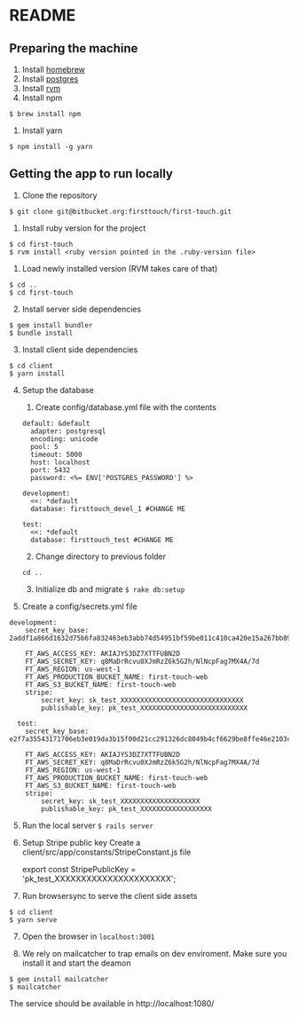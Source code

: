 # README

## Preparing the machine

1. Install [homebrew](http://brew.sh/)
1. Install [postgres](https://www.moncefbelyamani.com/how-to-install-postgresql-on-a-mac-with-homebrew-and-lunchy/)
1. Install [rvm](https://rvm.io/rvm/install)
1. Install npm

`$ brew install npm`

1. Install yarn

`$ npm install -g yarn`

## Getting the app to run locally

1. Clone the repository

`$ git clone git@bitbucket.org:firsttouch/first-touch.git`

1. Install ruby version for the project

```
$ cd first-touch
$ rvm install <ruby version pointed in the .ruby-version file>
```

1. Load newly installed version (RVM takes care of that)

```
$ cd ..
$ cd first-touch
```

2. Install server side dependencies

```
$ gem install bundler
$ bundle install
```

3. Install client side dependencies

```
$ cd client
$ yarn install
```

4. Setup the database
    1. Create config/database.yml file with the contents

    ```
    default: &default
      adapter: postgresql
      encoding: unicode
      pool: 5
      timeout: 5000
      host: localhost
      port: 5432
      password: <%= ENV['POSTGRES_PASSWORD'] %>

    development:
      <<: *default
      database: firsttouch_devel_1 #CHANGE ME

    test:
      <<: *default
      database: firsttouch_test #CHANGE ME
    ```
    2. Change directory to previous folder
    ```
    cd ..
    ```
    3. Initialize db and migrate `$ rake db:setup`

5. Create a config/secrets.yml file

```
development:
    secret_key_base: 2addf1a866d1632d75b6fa832463eb3abb74d54951bf59be011c410ca420e15a267bb890d50c773f991161a25a8bd6c10fcce5fb5f6e7ab82dc1e22a41d6364c

    FT_AWS_ACCESS_KEY: AKIAJYS3DZ7XTTFUBN2D
    FT_AWS_SECRET_KEY: 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
    FT_AWS_REGION: us-west-1
    FT_AWS_PRODUCTION_BUCKET_NAME: first-touch-web
    FT_AWS_S3_BUCKET_NAME: first-touch-web
	stripe:
	    secret_key: sk_test_XXXXXXXXXXXXXXXXXXXXXXXXXXXXXXX
        publishable_key: pk_test_XXXXXXXXXXXXXXXXXXXXXXXXXXX

  test:
    secret_key_base: e2f7a35543171706eb3e019da3b15f00d21cc291326dc8049b4cf6629be8ffe46e2103cead1eea2f4e6f58e707c33e4e7a86300af36b6a76db641efb7640030f

    FT_AWS_ACCESS_KEY: AKIAJYS3DZ7XTTFUBN2D
    FT_AWS_SECRET_KEY: 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
    FT_AWS_REGION: us-west-1
    FT_AWS_PRODUCTION_BUCKET_NAME: first-touch-web
    FT_AWS_S3_BUCKET_NAME: first-touch-web
	stripe:
        secret_key: sk_test_XXXXXXXXXXXXXXXXXXXX
        publishable_key: pk_test_XXXXXXXXXXXXXXXXXX
```

5. Run the local server
`$ rails server`

6. Setup Stripe public key
	Create a client/src/app/constants/StripeConstant.js file

	export const StripePublicKey = 'pk_test_XXXXXXXXXXXXXXXXXXXXXX';

6. Run browsersync to serve the client side assets
```
$ cd client
$ yarn serve
```

7. Open the browser in `localhost:3001`

8. We rely on mailcatcher to trap emails on dev enviroment. Make sure you install it and start the deamon
```
$ gem install mailcatcher
$ mailcatcher
```
The service should be available in http://localhost:1080/
